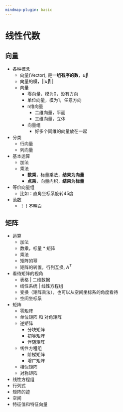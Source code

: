 ```yaml
---
mindmap-plugin: basic
---
```


# 线性代数

## 向量
- 各种概念
    - 向量(Vector), 是**一组有序的数**，$\vec{u}$
    - 向量的模，$||\vec{u}||$
    - 向量
        - 零向量，模为0，没有方向
        - 单位向量，模为1，任意方向
        - n维向量
            - 二维向量，平面
            - 三维向量，立体
        - 向量组
            - 好多个同维的向量放在一起
- 分类
    - 行向量
    - 列向量
- 基本运算
    - 加法
    - 乘法
        - **数乘**，标量乘法，**结果为向量**
        - **点乘**，向量内积，**结果为标量**
- 等价向量组
    - 比如：直角坐标系旋转45度
- 范数
    - ！！不明白

## 矩阵
- 运算
    - 加法
    - 数乘，标量 * 矩阵
    - 乘法
    - 矩阵的幂
    - 矩阵的转置，行列互换, $A^T$
- 看待矩阵的视角
    - 表格 | 二维数据
    - 线性系统 | 线性方程组
    - 变换（矩阵乘法），也可以从空间坐标系的角度看待
    - 空间坐标系
- 矩阵
    - 零矩阵
    - 单位矩阵 和 对角矩阵
    - 逆矩阵
	    - 分块矩阵
	    - 初等矩阵
	    - 伴随矩阵
    - 线性方程组
	    - 阶梯矩阵
	    - 增广矩阵
    - 相似矩阵
    - 对称矩阵
- 线性方程组
- 行列式
- 矩阵的迹
- 空间
- 特征值和特征向量
